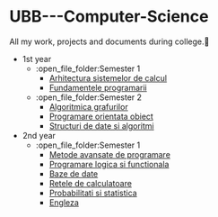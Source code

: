 # UBB---Computer-Science
All my work, projects and documents during college.🌻
<ul>
  <li>1st year
    <ul>
      <li>:open_file_folder:Semester 1
         <ul>
           <li><a href="https://github.com/cristianamihu/UBB_Computer-Science/Arhitectura-sistemelor-de-calcul">
             Arhitectura sistemelor de calcul
               </a>
           </li>
           <li><a href="https://github.com/cristianamihu/UBB_Computer-Science/Fundamentele-programarii">
             Fundamentele programarii
               </a>
           </li>
        </ul>
      </li>
      <li>:open_file_folder:Semester 2
        <ul>
           <li><a href="https://github.com/cristianamihu/UBB_Computer-Science/Algoritmica-grafurilor">
             Algoritmica grafurilor
               </a>
           </li>
           <li><a href="https://github.com/cristianamihu/UBB_Computer-Science/Programare-orientata-obiect">
             Programare orientata obiect
               </a>
           </li>
           <li><a href="https://github.com/cristianamihu/UBB_Computer-Science/Structuri-de-date-si-algoritmi">
             Structuri de date si algoritmi
               </a>
           </li>
        </ul>
      </li>
    </ul>
  </li>
    <li>2nd year
    <ul>
    <li>:open_file_folder:Semester 1
      <ul>
           <li><a href="https://github.com/cristianamihu/UBB_Computer-Science/Metode-avansate-de-programare">
             Metode avansate de programare
               </a>
           </li>
           <li><a href="https://github.com/cristianamihu/UBB_Computer-Science/tree/main/Programare%20logica%20si%20functionala">
             Programare logica si functionala
               </a>
           </li>
           <li><a href="https://github.com/cristianamihu/UBB_Computer-Science/Baze-de-date">
             Baze de date
               </a>
           </li>
           <li><a href="https://github.com/cristianamihu/UBB_Computer-Science/Retele-de-calculatoare">
             Retele de calculatoare
               </a>
           </li>
           <li><a href="https://github.com/cristianamihu/UBB_Computer-Science/Probabilitati-si-statistica">
             Probabilitati si statistica
               </a>
           </li>  
           <li><a href="https://github.com/cristianamihu/UBB_Computer-Science/Engleza">
              Engleza
               </a>
           </li> 
      </ul>
    </li>
  </ul>
  </li>
